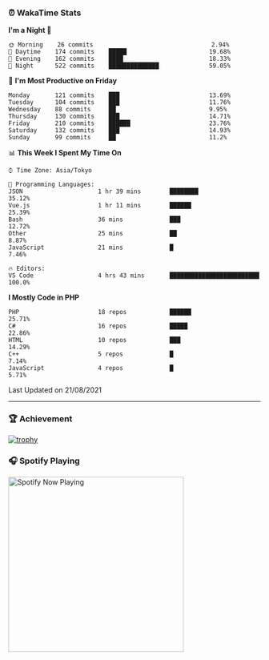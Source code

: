 ### ⏰ WakaTime Stats


<!--START_SECTION:waka-->
**I'm a Night 🦉** 

```text
🌞 Morning    26 commits                                 2.94% 
🌆 Daytime    174 commits    █████                       19.68% 
🌃 Evening    162 commits    ████                        18.33% 
🌙 Night      522 commits    ██████████████              59.05%

```
📅 **I'm Most Productive on Friday** 

```text
Monday       121 commits    ███                         13.69% 
Tuesday      104 commits    ███                         11.76% 
Wednesday    88 commits     ██                          9.95% 
Thursday     130 commits    ███                         14.71% 
Friday       210 commits    ██████                      23.76% 
Saturday     132 commits    ███                         14.93% 
Sunday       99 commits     ██                          11.2%

```


📊 **This Week I Spent My Time On** 

```text
⌚︎ Time Zone: Asia/Tokyo

💬 Programming Languages: 
JSON                     1 hr 39 mins        ████████                    35.12% 
Vue.js                   1 hr 11 mins        ██████                      25.39% 
Bash                     36 mins             ███                         12.72% 
Other                    25 mins             ██                          8.87% 
JavaScript               21 mins             █                           7.46%

🔥 Editors: 
VS Code                  4 hrs 43 mins       █████████████████████████   100.0%

```

**I Mostly Code in PHP** 

```text
PHP                      18 repos            ██████                      25.71% 
C#                       16 repos            █████                       22.86% 
HTML                     10 repos            ███                         14.29% 
C++                      5 repos             █                           7.14% 
JavaScript               4 repos             █                           5.71%

```



 Last Updated on 21/08/2021
<!--END_SECTION:waka-->

---

### 🏆 Achievement

[![trophy](https://github-profile-trophy.vercel.app/?username=Slime-hatena&theme=flat&no-bg=true&no-frame=true&column=8)](https://github.com/ryo-ma/github-profile-trophy)

### 🎧 Spotify Playing

[<img src="https://spotify-now-playing-slime-hatena.vercel.app/api/spotify-playing" alt="Spotify Now Playing" width="350" />](https://open.spotify.com/user/slime_hatena)

<!--
**Slime-hatena/Slime-hatena** is a ✨ _special_ ✨ repository because its `README.md` (this file) appears on your GitHub profile.

Here are some ideas to get you started:

- 🔭 I’m currently working on ...
- 🌱 I’m currently learning ...
- 👯 I’m looking to collaborate on ...
- 🤔 I’m looking for help with ...
- 💬 Ask me about ...
- 📫 How to reach me: ...
- 😄 Pronouns: ...
- ⚡ Fun fact: ...
-->
